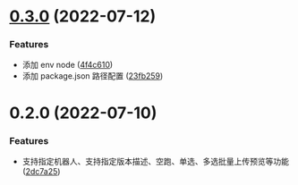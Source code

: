 

# [0.3.0](https://github.com/lxchuan12/mp-cli/compare/0.2.0...0.3.0) (2022-07-12)


### Features

* 添加 env node ([4f4c610](https://github.com/lxchuan12/mp-cli/commit/4f4c610156f15e612dff31c8f7efe77380bda2e8))
* 添加 package.json 路径配置 ([23fb259](https://github.com/lxchuan12/mp-cli/commit/23fb259ab6566faccea22fd587b8db1bf59536cd))

# 0.2.0 (2022-07-10)


### Features

* 支持指定机器人、支持指定版本描述、空跑、单选、多选批量上传预览等功能 ([2dc7a25](https://github.com/lxchuan12/mp-cli/commit/2dc7a25b9b56f12baa6a88d3611b6ed185333e59))
